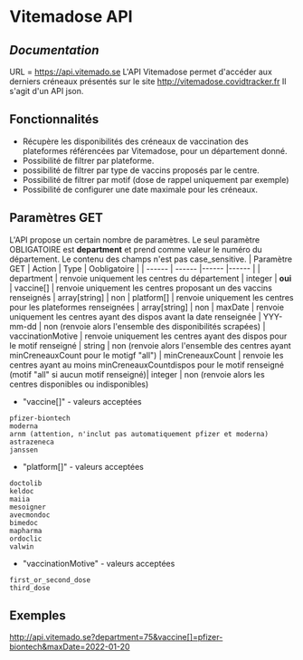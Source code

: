 # Vitemadose API
## _Documentation_
URL = https://api.vitemado.se
L'API Vitemadose permet d'accéder aux derniers créneaux présentés sur le site http://vitemadose.covidtracker.fr
Il s'agit d'un API json.

## Fonctionnalités

- Récupère les disponibilités des créneaux de vaccination des plateformes référencées par Vitemadose, pour un département donné.
- Possibilité de filtrer par plateforme.
- possibilité de filtrer par type de vaccins proposés par le centre.
- Possibilité de filtrer par motif (dose de rappel uniquement par exemple)
- Possibilité de configurer une date maximale pour les créneaux.

## Paramètres GET

L'API propose un certain nombre de paramètres. Le seul paramètre OBLIGATOIRE est **department** et prend comme valeur le numéro du département. Le contenu des champs n'est pas case_sensitive.
| Paramètre GET |  Action | Type | Oobligatoire |
| ------ | ------ |------ |------ |
| department | renvoie uniquement les centres du département | integer | **oui**
| vaccine[] | renvoie uniquement les centres proposant un des vaccins renseignés | array[string] | non
| platform[] | renvoie uniquement les centres pour les plateformes renseignées | array[string] | non
| maxDate | renvoie uniquement les centres ayant des dispos avant la date renseignée | YYY-mm-dd | non (renvoie alors l'ensemble des disponibilités scrapées)
| vaccinationMotive | renvoie uniquement les centres ayant des dispos pour le motif renseigné | string | non (renvoie alors l'ensemble des centres ayant minCreneauxCount pour le motigf "all")
| minCreneauxCount | renvoie les centres ayant au moins minCreneauxCountdispos pour le motif renseigné (motif "all" si aucun motif renseigné)| integer | non (renvoie alors les centres disponibles ou indisponibles)

- "vaccine[]" - valeurs acceptées
```
pfizer-biontech
moderna
arnm (attention, n'inclut pas automatiquement pfizer et moderna)
astrazeneca
janssen   
```

- "platform[]" - valeurs acceptées
```
doctolib
keldoc
maiia
mesoigner
avecmondoc
bimedoc
mapharma
ordoclic
valwin
```

- "vaccinationMotive" - valeurs acceptées
```
first_or_second_dose
third_dose
```

## Exemples

http://api.vitemado.se?department=75&vaccine[]=pfizer-biontech&maxDate=2022-01-20
